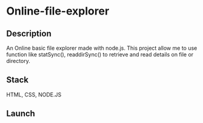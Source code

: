 # Online-file-explorer

## Description

An Online basic file explorer made with node.js. This project allow me to use function like statSync(), readdirSync() to retrieve and read details on file or directory.

## Stack

HTML, CSS, NODE.JS

## Launch
